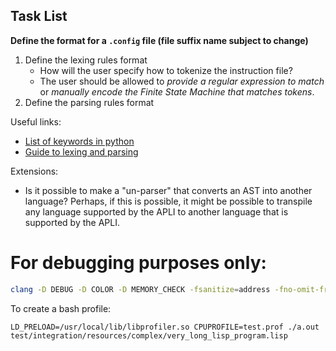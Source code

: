 ## Task List

**Define the format for a `.config` file (file suffix name subject to change)**
1. Define the lexing rules format
    - How will the user specify how to tokenize the instruction file?
    - The user should be allowed to *provide a regular expression to match* or *manually encode the Finite State Machine that matches tokens*. 
2. Define the parsing rules format

Useful links:
- [List of keywords in python](https://www.programiz.com/python-programming/keyword-list)
- [Guide to lexing and parsing](https://tomassetti.me/guide-parsing-algorithms-terminology/#:~:text=The%20definitions%20used%20by%20lexers,corresponds%20to%20a%20sum%20expression.)

Extensions:
- Is it possible to make a "un-parser" that converts an AST into another language? Perhaps, if this is possible, it might be possible to transpile any language supported by the APLI to another language that is supported by the APLI.

# For debugging purposes only:
```bash
clang -D DEBUG -D COLOR -D MEMORY_CHECK -fsanitize=address -fno-omit-frame-pointer -O2 test/lexer/lex_test.c ; ./a.out; rm a.out;
```

To create a bash profile:
```
LD_PRELOAD=/usr/local/lib/libprofiler.so CPUPROFILE=test.prof ./a.out test/integration/resources/complex/very_long_lisp_program.lisp
```